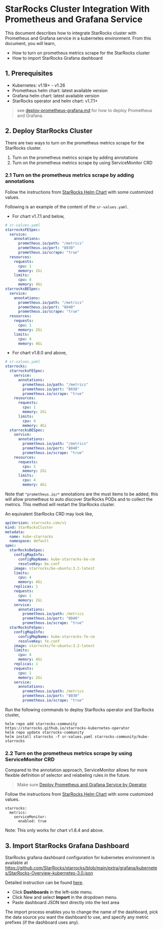 # StarRocks Cluster Integration With Prometheus and Grafana Service

This document describes how to integrate StarRocks cluster with Prometheus and Grafana service in a kubernetes
environment. From this document, you will learn,

* How to turn on prometheus metrics scrape for the StarRocks cluster
* How to import StarRocks Grafana dashboard

## 1. Prerequisites

+ Kubernetes: v1.18+ - v1.26
+ Prometheus helm chart: latest available version
+ Grafana helm chart: latest available version
+ StarRocks operator and helm chart: v1.7.1+

> see [deploy-prometheus-grafana.md](./deploy-prometheus-grafana.md) for how to deploy Prometheus and Grafana.

## 2. Deploy StarRocks Cluster

There are two ways to turn on the prometheus metrics scrape for the StarRocks cluster.

1. Turn on the prometheus metrics scrape by adding annotations
2. Turn on the prometheus metrics scrape by using ServiceMonitor CRD

### 2.1 Turn on the prometheus metrics scrape by adding annotations

Follow the instructions from [StarRocks Helm Chart](https://artifacthub.io/packages/helm/kube-starrocks/kube-starrocks)
with some customized values.

Following is an example of the content of the `sr-values.yaml`.

* For chart v1.7.1 and below,

```yaml
# sr-values.yaml
starrocksFESpec:
  service:
    annotations:
      prometheus.io/path: "/metrics"
      prometheus.io/port: "8030"
      prometheus.io/scrape: "true"
  resources:
    requests:
      cpu: 1
      memory: 2Gi
    limits:
      cpu: 4
      memory: 4Gi
starrocksBESpec:
  service:
    annotations:
      prometheus.io/path: "/metrics"
      prometheus.io/port: "8040"
      prometheus.io/scrape: "true"
  resources:
    requests:
      cpu: 1
      memory: 2Gi
    limits:
      cpu: 4
      memory: 4Gi
```

* For chart v1.8.0 and above,

```yaml
# sr-values.yaml
starrocks:
  starrocksFESpec:
    service:
      annotations:
        prometheus.io/path: "/metrics"
        prometheus.io/port: "8030"
        prometheus.io/scrape: "true"
    resources:
      requests:
        cpu: 1
        memory: 2Gi
      limits:
        cpu: 4
        memory: 4Gi
  starrocksBESpec:
    service:
      annotations:
        prometheus.io/path: "/metrics"
        prometheus.io/port: "8040"
        prometheus.io/scrape: "true"
    resources:
      requests:
        cpu: 1
        memory: 2Gi
      limits:
        cpu: 4
        memory: 4Gi
```

Note that `"prometheus.io/*` annotations are the must items to be added, this will allow prometheus to auto discover
StarRocks PODs and to collect the metrics.
This method will restart the StarRocks cluster.

An equivalent StarRocks CRD may look like,

```yaml
apiVersion: starrocks.com/v1
kind: StarRocksCluster
metadata:
  name: kube-starrocks
  namespace: default
spec:
  starRocksBeSpec:
    configMapInfo:
      configMapName: kube-starrocks-be-cm
      resolveKey: be.conf
    image: starrocks/be-ubuntu:3.2-latest
    limits:
      cpu: 4
      memory: 4Gi
    replicas: 1
    requests:
      cpu: 1
      memory: 2Gi
    service:
      annotations:
        prometheus.io/path: /metrics
        prometheus.io/port: "8040"
        prometheus.io/scrape: "true"
  starRocksFeSpec:
    configMapInfo:
      configMapName: kube-starrocks-fe-cm
      resolveKey: fe.conf
    image: starrocks/fe-ubuntu:3.2-latest
    limits:
      cpu: 4
      memory: 4Gi
    replicas: 1
    requests:
      cpu: 1
      memory: 2Gi
    service:
      annotations:
        prometheus.io/path: /metrics
        prometheus.io/port: "8030"
        prometheus.io/scrape: "true"
```

Run the following commands to deploy StarRocks operator and StarRocks cluster,

```shell
helm repo add starrocks-community https://starrocks.github.io/starrocks-kubernetes-operator
helm repo update starrocks-community
helm install starrocks -f sr-values.yaml starrocks-community/kube-starrocks
```

### 2.2 Turn on the prometheus metrics scrape by using ServiceMonitor CRD

Compared to the annotation approach, ServiceMonitor allows for more flexible definition of selector and relabeling rules
in the future.
> Make
> sure [Deploy Prometheus and Grafana Service by Operator](./deploy-prometheus-grafana.md#2-deploy-prometheus-and-grafana-service-by-operator)

Follow the instructions from [StarRocks Helm Chart](https://artifacthub.io/packages/helm/kube-starrocks/kube-starrocks)
with some customized values.

```shell
starrocks:
  metrics:
    serviceMonitor:
      enabled: true
```

Note: This only works for chart v1.8.4 and above.

## 3. Import StarRocks Grafana Dashboard

StarRocks grafana dashboard configuration for kubernetes environment is available
at https://github.com/StarRocks/starrocks/blob/main/extra/grafana/kubernetes/StarRocks-Overview-kubernetes-3.0.json

Detailed instruction can be
found [here](https://grafana.com/docs/grafana/latest/dashboards/manage-dashboards/#import-a-dashboard).

* Click **Dashboards** in the left-side menu.
* Click New and select **Import** in the dropdown menu.
* Paste dashboard JSON text directly into the text area

The import process enables you to change the name of the dashboard, pick the data source you want the dashboard to use,
and specify any metric prefixes (if the dashboard uses any).
